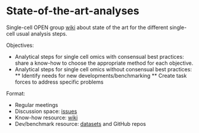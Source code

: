 # State-of-the-art-analyses
Single-cell OPEN group [wiki](https://github.com/single-cell-OPEN-group/State-of-the-art-analyses/wiki) about state of the art for the different single-cell usual analysis steps.

Objectives:
* Analytical steps for single cell omics with consensual best practices: share a know-how to choose the appropriate method for each objective.
* Analytical steps for single cell omics without consensual best practices:
** Identify needs for new developments/benchmarking
** Create task forces to address specific problems

Format:
* Regular meetings
* Discussion space: [issues](https://github.com/single-cell-OPEN-group/State-of-the-art-analyses/issues)
* Know-how resource: [wiki](https://github.com/single-cell-OPEN-group/State-of-the-art-analyses/wiki)
* Dev/benchmark resource: [datasets](https://github.com/single-cell-OPEN-group/State-of-the-art-analyses/issues) and GitHub repos
